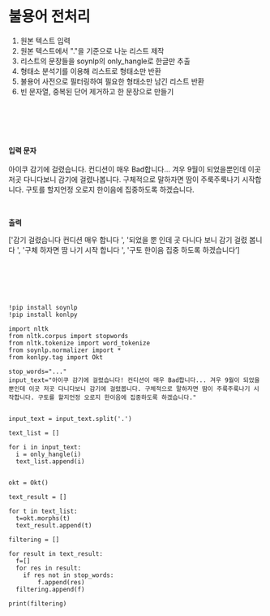 
# 불용어 전처리
1. 원본 텍스트 입력
2. 원본 텍스트에서 "."을 기준으로 나눈 리스트 제작
3. 리스트의 문장들을 soynlp의 only_hangle로 한글만 추출
4. 형태소 분석기를 이용해 리스트로 형태소만 반환
5. 불용어 사전으로 필터링하여 필요한 형태소만 남긴 리스트 반환
6. 빈 문자열, 중복된 단어 제거하고 한 문장으로 만들기

<br/>



<br/>
<br/>
<br/>

**입력 문자**<br/><br/>
아이쿠 감기에 걸렸습니다. 컨디션이 매우 Bad합니다... 겨우 9월이 되었을뿐인데 이곳 저곳 다니다보니 감기에 걸렸나봅니다. 구체적으로 말하자면 땀이 주룩주룩나기 시작합니다. 구토를 할지언정 오로지 한이음에 집중하도록 하겠습니다.

<br/>

**출력**

['감기 걸렸습니다 컨디션 매우 합니다 ', '되었을 뿐 인데 곳 다니다 보니 감기 걸렸 봅니다 ', '구체 하자면 땀 나기 시작 합니다 ', '구토 한이음 집중 하도록 하겠습니다’]

<br/><br/>
---

```
!pip install soynlp
!pip install konlpy
```

```
import nltk
from nltk.corpus import stopwords
from nltk.tokenize import word_tokenize
from soynlp.normalizer import *
from konlpy.tag import Okt

stop_words="..."
input_text="아이쿠 감기에 걸렸습니다! 컨디션이 매우 Bad합니다... 겨우 9월이 되었을뿐인데 이곳 저곳 다니다보니 감기에 걸렸봅니다. 구체적으로 말하자면 땀이 주룩주룩나기 시작합니다. 구토를 할지언정 오로지 한이음에 집중하도록 하겠습니다."


input_text = input_text.split('.')

text_list = []

for i in input_text:
  i = only_hangle(i)
  text_list.append(i)


okt = Okt()

text_result = []

for t in text_list:
  t=okt.morphs(t)
  text_result.append(t)

filtering = []

for result in text_result:
  f=[]
  for res in result:
    if res not in stop_words:
        f.append(res)
  filtering.append(f)

print(filtering)

```

